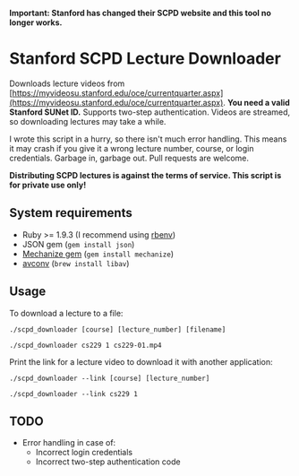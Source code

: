 **Important: Stanford has changed their SCPD website and this tool no longer works.**

# Stanford SCPD Lecture Downloader

Downloads lecture videos from [https://myvideosu.stanford.edu/oce/currentquarter.aspx](https://myvideosu.stanford.edu/oce/currentquarter.aspx). **You need a valid Stanford SUNet ID.** Supports two-step authentication. Videos are streamed, so downloading lectures may take a while.

I wrote this script in a hurry, so there isn't much error handling. This means it may crash if you give it a wrong lecture number, course, or login credentials. Garbage in, garbage out. Pull requests are welcome.

**Distributing SCPD lectures is against the terms of service. This script is for private use only!**

## System requirements

- Ruby >= 1.9.3 (I recommend using [rbenv](https://github.com/sstephenson/rbenv))
- JSON gem (`gem install json`)
- [Mechanize gem](http://mechanize.rubyforge.org/) (`gem install mechanize`)
- [avconv](libav.org) (`brew install libav`)

## Usage

To download a lecture to a file: 

```shell
./scpd_downloader [course] [lecture_number] [filename]
```

```shell
./scpd_downloader cs229 1 cs229-01.mp4
```

Print the link for a lecture video to download it with another application: 

```shell
./scpd_downloader --link [course] [lecture_number]
```

```shell
./scpd_downloader --link cs229 1
```

## TODO

- Error handling in case of:
  - Incorrect login credentials
  - Incorrect two-step authentication code
